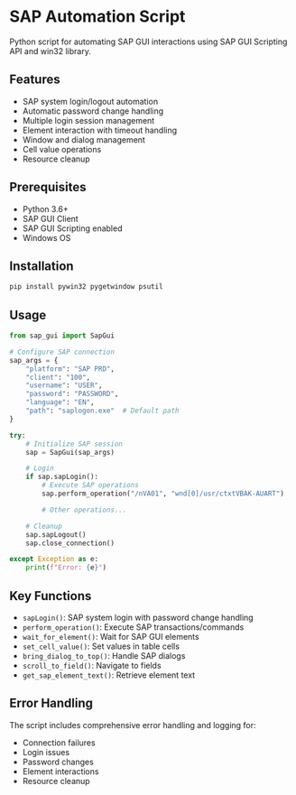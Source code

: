 # SAP Automation Script

Python script for automating SAP GUI interactions using SAP GUI Scripting API and win32 library.

## Features
- SAP system login/logout automation
- Automatic password change handling
- Multiple login session management
- Element interaction with timeout handling
- Window and dialog management
- Cell value operations
- Resource cleanup

## Prerequisites
- Python 3.6+
- SAP GUI Client
- SAP GUI Scripting enabled
- Windows OS

## Installation
```bash
pip install pywin32 pygetwindow psutil
```

## Usage

```python
from sap_gui import SapGui

# Configure SAP connection
sap_args = {
    "platform": "SAP PRD",
    "client": "100",
    "username": "USER",
    "password": "PASSWORD",
    "language": "EN",
    "path": "saplogon.exe"  # Default path
}

try:
    # Initialize SAP session
    sap = SapGui(sap_args)

    # Login
    if sap.sapLogin():
        # Execute SAP operations
        sap.perform_operation("/nVA01", "wnd[0]/usr/ctxtVBAK-AUART")

        # Other operations...

    # Cleanup
    sap.sapLogout()
    sap.close_connection()

except Exception as e:
    print(f"Error: {e}")
```

## Key Functions
- `sapLogin()`: SAP system login with password change handling
- `perform_operation()`: Execute SAP transactions/commands
- `wait_for_element()`: Wait for SAP GUI elements
- `set_cell_value()`: Set values in table cells
- `bring_dialog_to_top()`: Handle SAP dialogs
- `scroll_to_field()`: Navigate to fields
- `get_sap_element_text()`: Retrieve element text

## Error Handling
The script includes comprehensive error handling and logging for:
- Connection failures
- Login issues
- Password changes
- Element interactions
- Resource cleanup
